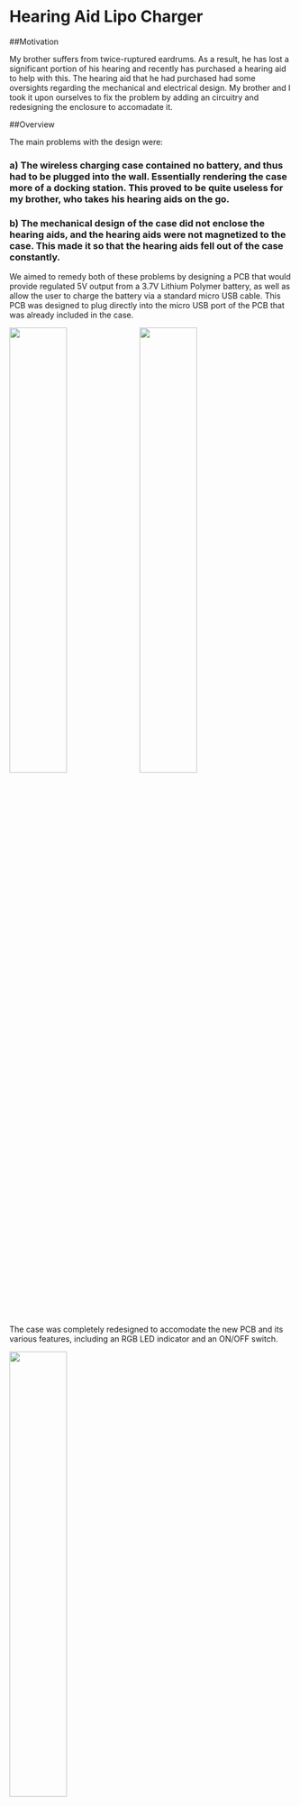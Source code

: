 # Hearing Aid Lipo Charger
 
##Motivation

My brother suffers from twice-ruptured eardrums. As a result, he has lost a significant portion of his hearing and recently has purchased a hearing aid to help with this. The hearing aid that he had purchased had some oversights regarding the mechanical and electrical design. My brother and I took it upon ourselves to fix the problem by adding an circuitry and redesigning the enclosure to accomadate it.

##Overview

The main problems with the design were:

### a) The wireless charging case contained no battery, and thus had to be plugged into the wall. Essentially rendering the case more of a docking station. This proved to be quite useless for my brother, who takes his hearing aids on the go.

### b) The mechanical design of the case did not enclose the hearing aids, and the hearing aids were not magnetized to the case. This made it so that the hearing aids fell out of the case constantly. 

We aimed to remedy both of these problems by designing a PCB that would provide regulated 5V output from a 3.7V Lithium Polymer battery, as well as allow the user to charge the battery via a standard micro USB cable. This PCB was designed to plug directly into the micro USB port of the PCB that was already included in the case.

 <img src="https://github.com/sohayon123/Hearing_Aid_Lipo_Charger/blob/master/Pictures/Front.jpg?raw=true" width="45%" height="45%"> <img src="https://github.com/sohayon123/Hearing_Aid_Lipo_Charger/blob/master/Pictures/Back.jpg?raw=true" width="45%" height="45%">

The case was completely redesigned to accomodate the new PCB and its various features, including an RGB LED indicator and an ON/OFF switch.

 <img src="https://github.com/sohayon123/Hearing_Aid_Lipo_Charger/blob/master/Pictures/Case Render.jpg?raw=true" width="45%" height="45%"> 
